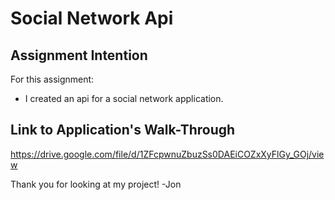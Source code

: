 # **Social Network Api**

## **Assignment Intention**

For this assignment:

- I created an api for a social network application.

## **Link to Application's Walk-Through**

https://drive.google.com/file/d/1ZFcpwnuZbuzSs0DAEiCOZxXyFlGy_GOj/view

Thank you for looking at my project!
-Jon
